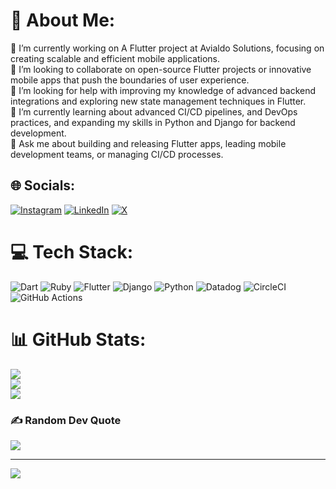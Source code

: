 # 💫 About Me:
🔭 I’m currently working on A Flutter project at Avialdo Solutions, focusing on creating scalable and efficient mobile applications.<br>👯 I’m looking to collaborate on open-source Flutter projects or innovative mobile apps that push the boundaries of user experience.<br>🤝 I’m looking for help with improving my knowledge of advanced backend integrations and exploring new state management techniques in Flutter.<br>🌱 I’m currently learning about advanced CI/CD pipelines, and DevOps practices, and expanding my skills in Python and Django for backend development.<br>💬 Ask me about building and releasing Flutter apps, leading mobile development teams, or managing CI/CD processes.<br>


## 🌐 Socials:
[![Instagram](https://img.shields.io/badge/Instagram-%23E4405F.svg?logo=Instagram&logoColor=white)](https://instagram.com/ali.arfa1) [![LinkedIn](https://img.shields.io/badge/LinkedIn-%230077B5.svg?logo=linkedin&logoColor=white)](https://linkedin.com/in/ali-arfa-azhar) [![X](https://img.shields.io/badge/X-black.svg?logo=X&logoColor=white)](https://x.com/aliarfa123) 

# 💻 Tech Stack:
![Dart](https://img.shields.io/badge/dart-%230175C2.svg?style=for-the-badge&logo=dart&logoColor=white) ![Ruby](https://img.shields.io/badge/ruby-%23CC342D.svg?style=for-the-badge&logo=ruby&logoColor=white) ![Flutter](https://img.shields.io/badge/Flutter-%2302569B.svg?style=for-the-badge&logo=Flutter&logoColor=white) ![Django](https://img.shields.io/badge/django-%23092E20.svg?style=for-the-badge&logo=django&logoColor=white) ![Python](https://img.shields.io/badge/python-3670A0?style=for-the-badge&logo=python&logoColor=ffdd54) ![Datadog](https://img.shields.io/badge/datadog-%23632CA6.svg?style=for-the-badge&logo=datadog&logoColor=white) ![CircleCI](https://img.shields.io/badge/circleci-%23161616.svg?style=for-the-badge&logo=circleci&logoColor=white) ![GitHub Actions](https://img.shields.io/badge/github%20actions-%232671E5.svg?style=for-the-badge&logo=githubactions&logoColor=white)
# 📊 GitHub Stats:
![](https://github-readme-stats.vercel.app/api?username=aliarfaazhar&theme=dark&hide_border=false&include_all_commits=true&count_private=true)<br/>
![](https://github-readme-streak-stats.herokuapp.com/?user=aliarfaazhar&theme=dark&hide_border=false)<br/>
![](https://github-readme-stats.vercel.app/api/top-langs/?username=aliarfaazhar&theme=dark&hide_border=false&include_all_commits=true&count_private=true&layout=compact)

### ✍️ Random Dev Quote
![](https://quotes-github-readme.vercel.app/api?type=horizontal&theme=radical)

---
[![](https://visitcount.itsvg.in/api?id=aliarfaazhar&icon=0&color=0)](https://visitcount.itsvg.in)

<!-- Proudly created with GPRM ( https://gprm.itsvg.in ) -->
